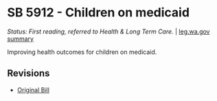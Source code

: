 # SB 5912 - Children on medicaid
*Status: First reading, referred to Health & Long Term Care.* | [leg.wa.gov summary](https://app.leg.wa.gov/billsummary?BillNumber=5912&Year=2021)

Improving health outcomes for children on medicaid.

## Revisions
* [Original Bill](1/)